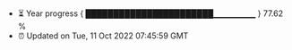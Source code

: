 - ⏳ Year progress { ███████████████████████▁▁▁▁▁▁▁ } 77.62 %
- ⏰ Updated on Tue, 11 Oct 2022 07:45:59 GMT

